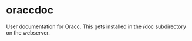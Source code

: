 oraccdoc
========

User documentation for Oracc.  This gets installed in the /doc subdirectory on
the webserver.

